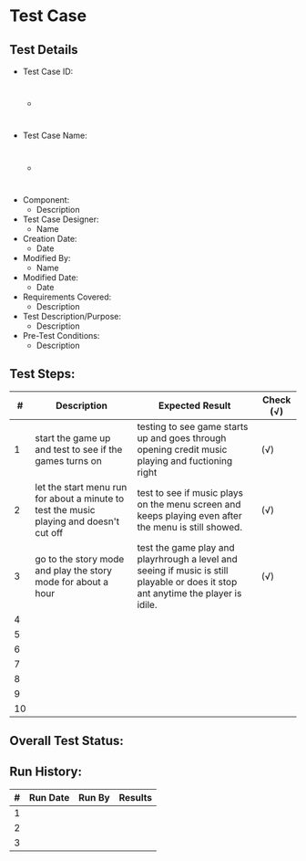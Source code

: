 # Test Case 

## Test Details

* Test Case ID:
  * #
* Test Case Name:
  * #
* Component: 
  * Description
* Test Case Designer:
  * Name
* Creation Date:
  * Date
* Modified By:
  * Name
* Modified Date:
  * Date
* Requirements Covered:
  * Description
* Test Description/Purpose:
  * Description
* Pre-Test Conditions:
  * Description
## Test Steps: 
| # | Description | Expected Result | Check (√) |
| --- | --- | --- | --- |
| 1 |start the game up and test to see if the games turns on |testing to see game starts up and goes through opening credit music playing and fuctioning right|(√)|
| 2 |let the start menu run for about a minute to test the music playing and doesn't cut off | test to see if music plays on the menu screen and keeps playing even after the menu is still showed. |(√)|
| 3 |go to the story mode and play the story mode for about a hour |test the game play and playrhrough a level and seeing if music is still playable or does it stop ant anytime the player is idile. |(√)|
| 4 | | | |			
| 5 | | | |			
| 6 | | | |			
| 7 | | | |			
| 8 | | | |			
| 9 | | | |			
| 10 | | | |			

## Overall Test Status:



## Run History:
| # |	Run Date |	Run By |	Results |
| --- | --- | --- | --- |
| 1 | | | |			
| 2 | | | |			
| 3 | | | |			



